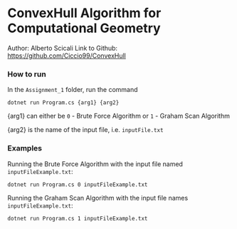# ConvexHull Algorithm for Computational Geometry
Author: Alberto Scicali
Link to Github: https://github.com/Ciccio99/ConvexHull

### How to run
In the `Assignment_1` folder, run the command 
```
dotnet run Program.cs {arg1} {arg2}
```
{arg1} can either be `0` - Brute Force Algorithm or `1` - Graham Scan Algorithm

{arg2} is the name of the input file, i.e. `inputFile.txt`

### Examples
Running the Brute Force Algorithm with the input file named `inputFileExample.txt`:

```
dotnet run Program.cs 0 inputFileExample.txt
```

Running the Graham Scan Algorithm with the input file names `inputFileExample.txt`:

```
dotnet run Program.cs 1 inputFileExample.txt
```
